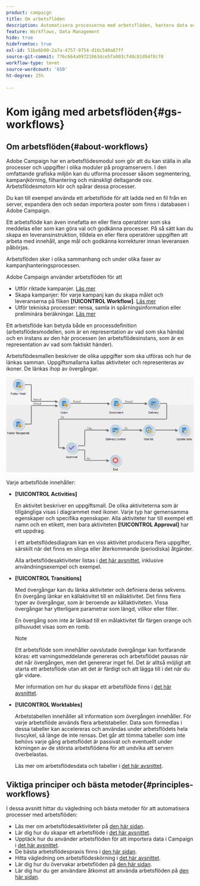```yaml
---
product: campaign
title: Om arbetsflöden
description: Automatisera processerna med arbetsflöden, hantera data och målgrupper, skicka meddelanden med mera
feature: Workflows, Data Management
hide: true
hidefromtoc: true
exl-id: 51be6b90-2a7a-4757-9754-d16c540a87ff
source-git-commit: 776c664a99721063dce5fa003cf40c81d94f8c78
workflow-type: tm+mt
source-wordcount: '650'
ht-degree: 25%

---
```


# Kom igång med arbetsflöden{#gs-workflows}



## Om arbetsflöden{#about-workflows}

Adobe Campaign har en arbetsflödesmodul som gör att du kan ställa in alla processer och uppgifter i olika moduler på programservern. I den omfattande grafiska miljön kan du utforma processer såsom segmentering, kampanjkörning, filhantering och mänskligt deltagande osv. Arbetsflödesmotorn kör och spårar dessa processer.

Du kan till exempel använda ett arbetsflöde för att ladda ned en fil från en server, expandera den och sedan importera poster som finns i databasen i Adobe Campaign.

Ett arbetsflöde kan även innefatta en eller flera operatörer som ska meddelas eller som kan göra val och godkänna processer. På så sätt kan du skapa en leveransinstruktion, tilldela en eller flera operatörer uppgiften att arbeta med innehåll, ange mål och godkänna korrekturer innan leveransen påbörjas.

Arbetsflöden sker i olika sammanhang och under olika faser av kampanjhanteringsprocessen.

Adobe Campaign använder arbetsflöden för att

* Utför riktade kampanjer. [Läs mer](building-a-workflow.md#implementation-steps-)
* Skapa kampanjer: för varje kampanj kan du skapa målet och leveranserna på fliken **[!UICONTROL Workflow]**. [Läs mer](building-a-workflow.md#campaign-workflows)
* Utför tekniska processer: rensa, samla in spårningsinformation eller preliminära beräkningar. [Läs mer](building-a-workflow.md#technical-workflows)

Ett arbetsflöde kan betyda både en processdefinition (arbetsflödesmodellen, som är en representation av vad som ska hända) och en instans av den här processen (en arbetsflödesinstans, som är en representation av vad som faktiskt händer).

Arbetsflödesmallen beskriver de olika uppgifter som ska utföras och hur de länkas samman. Uppgiftsmallarna kallas aktiviteter och representeras av ikoner. De länkas ihop av övergångar.

![](assets/example1.png)

Varje arbetsflöde innehåller:

* **[!UICONTROL Activities]**

  En aktivitet beskriver en uppgiftsmall. De olika aktiviteterna som är tillgängliga visas i diagrammet med ikoner. Varje typ har gemensamma egenskaper och specifika egenskaper. Alla aktiviteter har till exempel ett namn och en etikett, men bara aktiviteten **[!UICONTROL Approval]** har ett uppdrag.

  I ett arbetsflödesdiagram kan en viss aktivitet producera flera uppgifter, särskilt när det finns en slinga eller återkommande (periodiska) åtgärder.

  Alla arbetsflödesaktiviteter listas i [det här avsnittet](about-activities.md), inklusive användningsexempel och exempel.

* **[!UICONTROL Transitions]**

  Med övergångar kan du länka aktiviteter och definiera deras sekvens. En övergång länkar en källaktivitet till en målaktivitet. Det finns flera typer av övergångar, som är beroende av källaktiviteten. Vissa övergångar har ytterligare parametrar som längd, villkor eller filter.

  En övergång som inte är länkad till en målaktivitet får färgen orange och pilhuvudet visas som en romb.

  >[!NOTE]
  >
  >Ett arbetsflöde som innehåller oavslutade övergångar kan fortfarande köras: ett varningsmeddelande genereras och arbetsflödet pausas när det når övergången, men det genererar inget fel. Det är alltså möjligt att starta ett arbetsflöde utan att det är färdigt och att lägga till i det när du går vidare.

  Mer information om hur du skapar ett arbetsflöde finns i [det här avsnittet](building-a-workflow.md).

* **[!UICONTROL Worktables]**

  Arbetstabellen innehåller all information som övergången innehåller. För varje arbetsflöde används flera arbetstabeller. Data som förmedlas i dessa tabeller kan accelereras och användas under arbetsflödets hela livscykel, så länge de inte rensas. Det går att tömma tabeller som inte behövs varje gång arbetsflödet är passivat och eventuellt under körningen av de största arbetsflödena för att undvika att servern överbelastas.

  Läs mer om arbetsflödesdata och tabeller i [det här avsnittet](how-to-use-workflow-data.md).

## Viktiga principer och bästa metoder{#principles-workflows}

I dessa avsnitt hittar du vägledning och bästa metoder för att automatisera processer med arbetsflöden:

* Läs mer om arbetsflödesaktiviteter på [den här sidan](how-to-use-workflow-data.md).
* Lär dig hur du skapar ett arbetsflöde i [det här avsnittet](building-a-workflow.md).
* Upptäck hur du använder arbetsflöden för att importera data i Campaign i [det här avsnittet](../../platform/using/import-export-workflows.md).
* De bästa arbetsflödespraxis finns i [den här sidan](workflow-best-practices.md).
* Hitta vägledning om arbetsflödeskörning i [det här avsnittet](starting-a-workflow.md).
* Lär dig hur du övervakar arbetsflöden på [den här sidan](monitoring-workflow-execution.md).
* Lär dig hur du ger användare åtkomst att använda arbetsflöden på [den här sidan](managing-rights.md).
